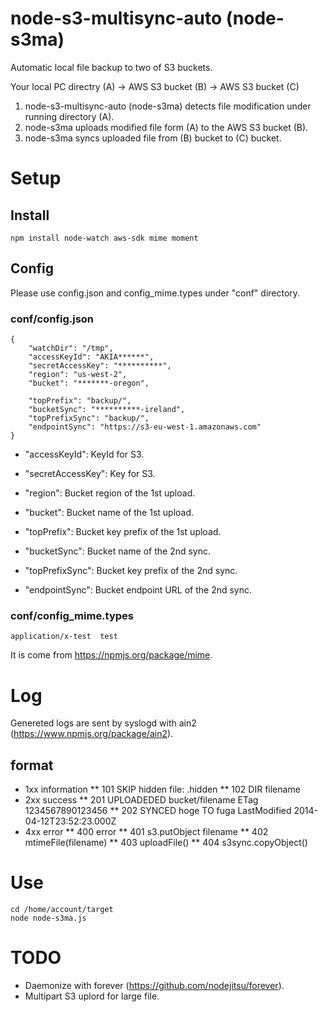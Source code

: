 node-s3-multisync-auto (node-s3ma)
============================================

Automatic local file backup to two of S3 buckets.

Your local PC directry (A) -> AWS S3 bucket (B) -> AWS S3 bucket (C)

1. node-s3-multisync-auto (node-s3ma) detects file modification under running directory (A).
2. node-s3ma uploads modified file form (A) to the AWS S3 bucket (B).
3. node-s3ma syncs uploaded file from (B) bucket to (C) bucket.

Setup
==============
## Install

```
npm install node-watch aws-sdk mime moment
```

## Config

Please use config.json and config_mime.types under "conf" directory.

### conf/config.json

```
{
    "watchDir": "/tmp",
    "accessKeyId": "AKIA******",
    "secretAccessKey": "**********",
    "region": "us-west-2",
    "bucket": "*******-oregon", 
	
    "topPrefix": "backup/",
    "bucketSync": "**********-ireland",
    "topPrefixSync": "backup/",
    "endpointSync": "https://s3-eu-west-1.amazonaws.com"
}
```

* "accessKeyId": KeyId for S3.
* "secretAccessKey": Key for S3.

* "region": Bucket region of the 1st upload.
* "bucket": Bucket name of the 1st upload.
* "topPrefix": Bucket key prefix of the 1st upload.

* "bucketSync": Bucket name of the 2nd sync.
* "topPrefixSync": Bucket key prefix of the 2nd sync.
* "endpointSync": Bucket endpoint URL of the 2nd sync.

### conf/config_mime.types

```
application/x-test  test
```

It is come from https://npmjs.org/package/mime.

Log
==============

Genereted logs are sent by syslogd with ain2 (https://www.npmjs.org/package/ain2).

format
---------

* 1xx information
** 101 SKIP hidden file: .hidden
** 102 DIR filename
* 2xx success
** 201 UPLOADEDED bucket/filename ETag 1234567890123456
** 202 SYNCED hoge TO fuga LastModified 2014-04-12T23:52:23.000Z
* 4xx error
** 400 error
** 401 s3.putObject filename
** 402 mtimeFile(filename)
** 403 uploadFile()
** 404 s3sync.copyObject()



Use
=====

```
cd /home/account/target
node node-s3ma.js
```

TODO
=======

* Daemonize with forever (https://github.com/nodejitsu/forever).
* Multipart S3 uplord for large file.




